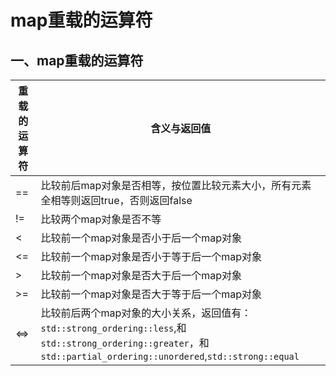 # map重载的运算符

## 一、map重载的运算符

| 重载的运算符 | 含义与返回值                                                 |
| ------------ | ------------------------------------------------------------ |
| ==           | 比较前后map对象是否相等，按位置比较元素大小，所有元素全相等则返回true，否则返回false |
| !=           | 比较两个map对象是否不等                                      |
| <            | 比较前一个map对象是否小于后一个map对象                       |
| <=           | 比较前一个map对象是否小于等于后一个map对象                   |
| >            | 比较前一个map对象是否大于后一个map对象                       |
| \>=          | 比较前一个map对象是否大于等于后一个map对象                   |
| <=>          | 比较前后两个map对象的大小关系，返回值有：`std::strong_ordering::less`,和`std::strong_ordering::greater`，和`std::partial_ordering::unordered`,`std::strong::equal` |


